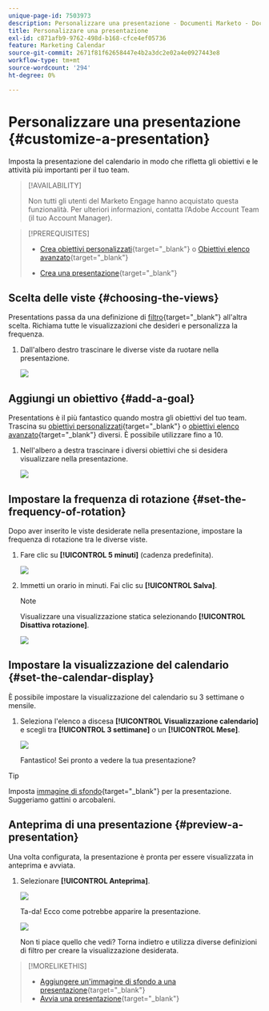 ```yaml
---
unique-page-id: 7503973
description: Personalizzare una presentazione - Documenti Marketo - Documentazione del prodotto
title: Personalizzare una presentazione
exl-id: c871afb9-9762-498d-b168-cfce4ef05736
feature: Marketing Calendar
source-git-commit: 2671f81f62658447e4b2a3dc2e02a4e0927443e8
workflow-type: tm+mt
source-wordcount: '294'
ht-degree: 0%

---
```


# Personalizzare una presentazione {#customize-a-presentation}

Imposta la presentazione del calendario in modo che rifletta gli obiettivi e le attività più importanti per il tuo team.

>[!AVAILABILITY]
>
>
>Non tutti gli utenti del Marketo Engage hanno acquistato questa funzionalità. Per ulteriori informazioni, contatta l’Adobe Account Team (il tuo Account Manager).

>[!PREREQUISITES]
>
>* [Crea obiettivi personalizzati](/help/marketo/product-docs/core-marketo-concepts/marketing-calendar/calendar-hd/create-a-custom-goal.md){target="_blank"} o [Obiettivi elenco avanzato](/help/marketo/product-docs/core-marketo-concepts/marketing-calendar/calendar-hd/create-a-smart-list-goal.md){target="_blank"}
>
>* [Crea una presentazione](/help/marketo/product-docs/core-marketo-concepts/marketing-calendar/calendar-hd/create-a-presentation.md){target="_blank"}

## Scelta delle viste {#choosing-the-views}

Presentations passa da una definizione di [filtro](/help/marketo/product-docs/core-marketo-concepts/marketing-calendar/working-with-the-calendar/filtering-the-marketing-calendar.md){target="_blank"} all&#39;altra scelta. Richiama tutte le visualizzazioni che desideri e personalizza la frequenza.

1. Dall&#39;albero destro trascinare le diverse viste da ruotare nella presentazione.

   ![](assets/image2015-3-18-13-3a6-3a10.png)

## Aggiungi un obiettivo {#add-a-goal}

Presentations è il più fantastico quando mostra gli obiettivi del tuo team. Trascina su [obiettivi personalizzati](/help/marketo/product-docs/core-marketo-concepts/marketing-calendar/calendar-hd/create-a-custom-goal.md){target="_blank"} o [obiettivi elenco avanzato](/help/marketo/product-docs/core-marketo-concepts/marketing-calendar/calendar-hd/create-a-smart-list-goal.md){target="_blank"} diversi. È possibile utilizzare fino a 10.

1. Nell&#39;albero a destra trascinare i diversi obiettivi che si desidera visualizzare nella presentazione.

   ![](assets/image2015-3-24-14-3a23-3a26.png)

## Impostare la frequenza di rotazione {#set-the-frequency-of-rotation}

Dopo aver inserito le viste desiderate nella presentazione, impostare la frequenza di rotazione tra le diverse viste.

1. Fare clic su **[!UICONTROL 5 minuti]** (cadenza predefinita).

   ![](assets/image2015-3-18-13-3a17-3a29.png)

1. Immetti un orario in minuti. Fai clic su **[!UICONTROL Salva]**.

   >[!NOTE]
   >
   >Visualizzare una visualizzazione statica selezionando **[!UICONTROL Disattiva rotazione]**.

   ![](assets/image2015-3-18-13-3a22-3a18.png)

## Impostare la visualizzazione del calendario {#set-the-calendar-display}

È possibile impostare la visualizzazione del calendario su 3 settimane o mensile.

1. Seleziona l&#39;elenco a discesa **[!UICONTROL Visualizzazione calendario]** e scegli tra **[!UICONTROL 3 settimane]** o un **[!UICONTROL Mese]**.

   ![](assets/image2015-3-18-13-3a27-3a37.png)

   Fantastico! Sei pronto a vedere la tua presentazione?

>[!TIP]
>
>Imposta [immagine di sfondo](/help/marketo/product-docs/core-marketo-concepts/marketing-calendar/calendar-hd/add-a-background-image-to-a-presentation.md){target="_blank"} per la presentazione. Suggeriamo gattini o arcobaleni.

## Anteprima di una presentazione {#preview-a-presentation}

Una volta configurata, la presentazione è pronta per essere visualizzata in anteprima e avviata.

1. Selezionare **[!UICONTROL Anteprima]**.

   ![](assets/image2015-3-18-13-3a37-3a55.png)

   Ta-da! Ecco come potrebbe apparire la presentazione.

   ![](assets/image2015-3-24-14-3a29-3a29.png)

   Non ti piace quello che vedi? Torna indietro e utilizza diverse definizioni di filtro per creare la visualizzazione desiderata.

>[!MORELIKETHIS]
>
>* [Aggiungere un&#39;immagine di sfondo a una presentazione](/help/marketo/product-docs/core-marketo-concepts/marketing-calendar/calendar-hd/add-a-background-image-to-a-presentation.md){target="_blank"}
>* [Avvia una presentazione](/help/marketo/product-docs/core-marketo-concepts/marketing-calendar/calendar-hd/launch-a-presentation.md){target="_blank"}
